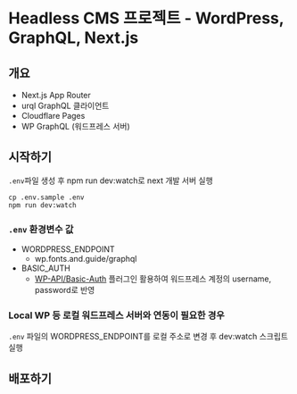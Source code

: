 # Headless CMS 프로젝트 - WordPress, GraphQL, Next.js

## 개요

- Next.js App Router
- urql GraphQL 클라이언트
- Cloudflare Pages
- WP GraphQL (워드프레스 서버)

## 시작하기

`.env`파일 생성 후 npm run dev:watch로 next 개발 서버 실행

```shell
cp .env.sample .env
npm run dev:watch
```

### `.env` 환경변수 값

- WORDPRESS_ENDPOINT
  - wp.fonts.and.guide/graphql
- BASIC_AUTH
  - [WP-API/Basic-Auth](https://github.com/WP-API/Basic-Auth) 플러그인 활용하여 워드프레스 계정의 username, password로 반영

### Local WP 등 로컬 워드프레스 서버와 연동이 필요한 경우

`.env` 파일의 WORDPRESS_ENDPOINT를 로컬 주소로 변경 후 dev:watch 스크립트 실행

## 배포하기

<!-- TODO: 클라우드플레어 연동 확인중 -->
